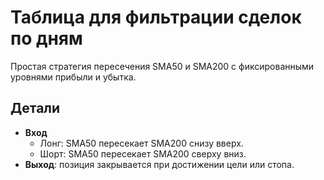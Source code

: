 # Таблица для фильтрации сделок по дням

Простая стратегия пересечения SMA50 и SMA200 с фиксированными уровнями прибыли и убытка.

## Детали

- **Вход**
  - Лонг: SMA50 пересекает SMA200 снизу вверх.
  - Шорт: SMA50 пересекает SMA200 сверху вниз.
- **Выход**: позиция закрывается при достижении цели или стопа.
